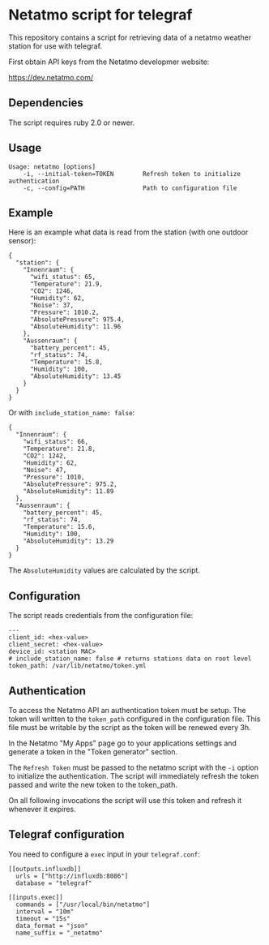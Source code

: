 # Netatmo script for telegraf

This repository contains a script for retrieving data of a netatmo weather
station for use with telegraf.

First obtain API keys from the Netatmo developmer website:

https://dev.netatmo.com/

## Dependencies

The script requires ruby 2.0 or newer.

## Usage

```
Usage: netatmo [options]
    -i, --initial-token=TOKEN        Refresh token to initialize authentication
    -c, --config=PATH                Path to configuration file
```

## Example

Here is an example what data is read from the station (with one outdoor sensor):

```
{
  "station": {
    "Innenraum": {
      "wifi_status": 65,
      "Temperature": 21.9,
      "CO2": 1246,
      "Humidity": 62,
      "Noise": 37,
      "Pressure": 1010.2,
      "AbsolutePressure": 975.4,
      "AbsoluteHumidity": 11.96
    },
    "Aussenraum": {
      "battery_percent": 45,
      "rf_status": 74,
      "Temperature": 15.8,
      "Humidity": 100,
      "AbsoluteHumidity": 13.45
    }
  }
}
```

Or with `include_station_name: false`:

```
{
  "Innenraum": {
    "wifi_status": 66,
    "Temperature": 21.8,
    "CO2": 1242,
    "Humidity": 62,
    "Noise": 47,
    "Pressure": 1010,
    "AbsolutePressure": 975.2,
    "AbsoluteHumidity": 11.89
  },
  "Aussenraum": {
    "battery_percent": 45,
    "rf_status": 74,
    "Temperature": 15.6,
    "Humidity": 100,
    "AbsoluteHumidity": 13.29
  }
}
```

The `AbsoluteHumidity` values are calculated by the script.

## Configuration

The script reads credentials from the configuration file:

```
---
client_id: <hex-value>
client_secret: <hex-value>
device_id: <station MAC>
# include_station_name: false # returns stations data on root level
token_path: /var/lib/netatmo/token.yml
```

## Authentication

To access the Netatmo API an authentication token must be setup.
The token will written to the `token_path` configured in the configuration file.
This file must be writable by the script as the token will be renewed every 3h.

In the Netatmo "My Apps" page go to your applications settings and generate
a token in the "Token generator" section.

The `Refresh Token` must be passed to the netatmo script with the `-i` option to
initialize the authentication. The script will immediately refresh the token passed
and write the new token to the token_path.

On all following invocations the script will use this token and refresh it whenever it expires.

## Telegraf configuration

You need to configure a `exec` input in your `telegraf.conf`:

```
[[outputs.influxdb]]
  urls = ["http://influxdb:8086"]
  database = "telegraf"

[[inputs.exec]]
  commands = ["/usr/local/bin/netatmo"]
  interval = "10m"
  timeout = "15s"
  data_format = "json"
  name_suffix = "_netatmo"
```
